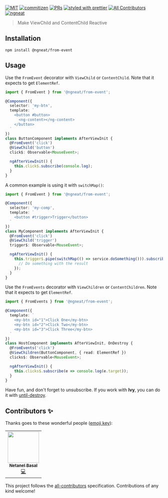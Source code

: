 [![MIT](https://img.shields.io/packagist/l/doctrine/orm.svg?style=flat-square)]()
[![commitizen](https://img.shields.io/badge/commitizen-friendly-brightgreen.svg?style=flat-square)]()
[![PRs](https://img.shields.io/badge/PRs-welcome-brightgreen.svg?style=flat-square)]()
[![styled with prettier](https://img.shields.io/badge/styled_with-prettier-ff69b4.svg?style=flat-square)](https://github.com/prettier/prettier)
[![All Contributors](https://img.shields.io/badge/all_contributors-1-orange.svg?style=flat-square)](#contributors-)
[![ngneat](https://img.shields.io/badge/@-ngneat-383636?style=flat-square&labelColor=8f68d4)](https://github.com/ngneat/)

> Make ViewChild and ContentChild Reactive

## Installation
`npm install @ngneat/from-event`

## Usage
Use the `FromEvent` decorator with `ViewChild` or `ContentChild`. Note that it expects to get `ElementRef`.

```ts
import { FromEvent } from '@ngneat/from-event';

@Component({
  selector: 'my-btn',
  template: `
    <button #button>
      <ng-content></ng-content>
    </button>
  `
})
class ButtonComponent implements AfterViewInit {
  @FromEvent('click')
  @ViewChild('button') 
  click$: Observable<MouseEvent>;

  ngAfterViewInit() {
    this.click$.subscribe(console.log);
  }
}
```

A common example is using it with `switchMap()`:

```ts
import { FromEvent } from '@ngneat/from-event';

@Component({
  selector: 'my-comp',
  template: `
    <button #trigger>Trigger</button>
  `
})
class MyComponent implements AfterViewInit {
  @FromEvent('click')
  @ViewChild('trigger') 
  trigger$: Observable<MouseEvent>;

  ngAfterViewInit() {
    this.trigger$.pipe(switchMap(() => service.doSomething())).subscribe(result => {
      // Do something with the result
    });
  }
}
```


Use the `FromEvents` decorator with `ViewChildren` or `ContentChildren`. Note that it expects to get `ElementRef`.

```ts
import { FromEvents } from '@ngneat/from-event';

@Component({
  template: `
    <my-btn id="1">Click One</my-btn>
    <my-btn id="2">Click Two</my-btn>
    <my-btn id="3">Click Three</my-btn>
  `
})
class HostComponent implements AfterViewInit, OnDestroy {
  @FromEvents('click')
  @ViewChildren(ButtonComponent, { read: ElementRef }) 
  clicks$: Observable<MouseEvent>;

  ngAfterViewInit() {
    this.clicks$.subscribe(e => console.log(e.target));
  }
}
```

Have fun, and don't forget to unsubscribe. If you work with **Ivy**, you can do it with [until-destroy](https://github.com/ngneat/until-destroy).

## Contributors ✨

Thanks goes to these wonderful people ([emoji key](https://allcontributors.org/docs/en/emoji-key)):

<!-- ALL-CONTRIBUTORS-LIST:START - Do not remove or modify this section -->
<!-- prettier-ignore-start -->
<!-- markdownlint-disable -->
<table>
  <tr>
    <td align="center"><a href="https://www.netbasal.com"><img src="https://avatars1.githubusercontent.com/u/6745730?v=4" width="100px;" alt=""/><br /><sub><b>Netanel Basal</b></sub></a><br /><a href="https://github.com/@ngneat/from-event/commits?author=NetanelBasal" title="Code">💻</a></td>
  </tr>
</table>

<!-- markdownlint-enable -->
<!-- prettier-ignore-end -->
<!-- ALL-CONTRIBUTORS-LIST:END -->

This project follows the [all-contributors](https://github.com/all-contributors/all-contributors) specification. Contributions of any kind welcome!
